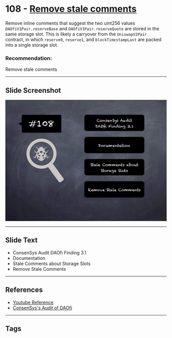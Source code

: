 
# 108 - [Remove stale comments](./Remove%20stale%20comments.md)

Remove inline comments that suggest the two uint256 values `DAOfiV1Pair.reserveBase` and `DAOfiV1Pair.reserveQuote` are stored in the same storage slot. This is likely a carryover from the `UniswapV2Pair` contract, in which `reserve0`, `reserve1`, and `blockTimestampLast` are packed into a single storage slot.


### Recommendation:
Remove stale comments
___
## Slide Screenshot
![108.jpg](../../images/8.%20Audit%20Findings%20201/108.jpg)
___
## Slide Text
- ConsenSys Audit DAOfi Finding 3.1
- Documentation
- Stale Comments about Storage Slots
- Remove Stale Comments
___
## References
- [Youtube Reference](https://youtu.be/IXm6JAprhuw?t=551)
- [ConsenSys's Audit of DAOfi](https://consensys.net/diligence/audits/2021/02/daofi/#remove-stale-comments)
___
## Tags

